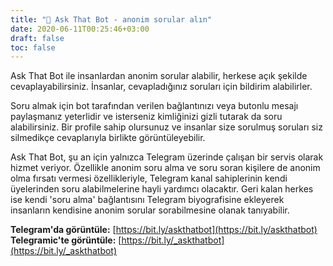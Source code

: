 ```yaml
---
title: "💭 Ask That Bot - anonim sorular alın"
date: 2020-06-11T00:25:46+03:00
draft: false
toc: false
---
```


Ask That Bot ile insanlardan anonim sorular alabilir, herkese açık şekilde cevaplayabilirsiniz. İnsanlar, cevapladığınız soruları için bildirim alabilirler. 

Soru almak için bot tarafından verilen bağlantınızı veya butonlu mesajı paylaşmanız yeterlidir ve isterseniz kimliğinizi gizli tutarak da soru alabilirsiniz. Bir profile sahip olursunuz ve insanlar size sorulmuş soruları siz silmedikçe cevaplarıyla birlikte görüntüleyebilir.

Ask That Bot, şu an için yalnızca Telegram üzerinde çalışan bir servis olarak hizmet veriyor. Özellikle anonim soru alma ve soru soran kişilere de anonim olma fırsatı vermesi özellikleriyle, Telegram kanal sahiplerinin kendi üyelerinden soru alabilmelerine hayli yardımcı olacaktır. Geri kalan herkes ise kendi 'soru alma' bağlantısını Telegram biyografisine ekleyerek insanların kendisine anonim sorular sorabilmesine olanak tanıyabilir.

__Telegram'da görüntüle:__ [https://bit.ly/askthatbot](https://bit.ly/askthatbot)  
__Telegramic'te görüntüle:__ [https://bit.ly/_askthatbot](https://bit.ly/_askthatbot)
